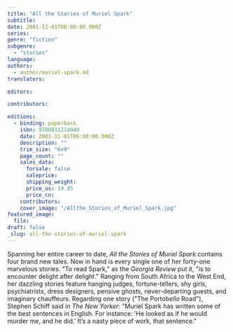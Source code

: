 ```yaml
---
title: "All the Stories of Muriel Spark"
subtitle:
date: 2001-11-01T06:00:00.000Z
series:
genre: "fiction"
subgenre:
  - "stories"
language:
authors:
  - author/muriel-spark.md
translators:

editors:

contributors:

editions:
  - binding: paperback
    isbn: 9780811214940
    date: 2001-11-01T06:00:00.000Z
    description: ""
    trim_size: "6x9"
    page_count: ""
    sales_data:
      forsale: false
      saleprice:
      shipping_weight:
      price_us: 19.95
      price_cn:
    contributors:
    cover_image: "/Allthe_Stories_of_Muriel_Spark.jpg"
featured_image:
  file:
draft: false
_slug: all-the-stories-of-muriel-spark
---
```


Spanning her entire career to date, _All the Stories of Muriel Spark_ contains four brand new tales. Now in hand is every single one of her forty-one marvelous stories. "To read Spark," as the _Georgia Review_ put it, "is to encounter delight after delight." Ranging from South Africa to the West End, her dazzling stories feature hanging judges, fortune-tellers, shy girls, psychiatrists, dress designers, pensive ghosts, never-departing guests, and imaginary chauffeurs. Regarding one story ("The Portobello Road"), Stephen Schiff said in _The New Yorker_: "Muriel Spark has written some of the best sentences in English. For instance: ’He looked as if he would murder me, and he did.’ It’s a nasty piece of work, that sentence."

